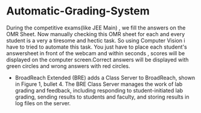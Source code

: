 # Automatic-Grading-System
During the competitive exams(like JEE Main) , we fill the answers on the OMR Sheet. Now manually checking this OMR sheet for each and every student is a very a tiresome and hectic task. So using Computer Vision i have to tried to automate this task. You just have to place each student's answersheet in front of the webcam and within seconds , scores will be displayed on the computer screen.Correct answers will be displayed with green circles and wrong answers with red circles.
- BroadReach Extended (BRE) adds a Class Server to BroadReach, shown in Figure 1, bullet 4.
The BRE Class Server manages the work of lab grading and feedback, including responding to
student-initiated lab grading, sending results to students and faculty, and storing results in log
files on the server.
